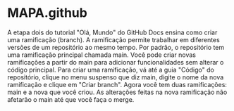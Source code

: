 # MAPA.github

A etapa dois do tutorial "Olá, Mundo" do GitHub Docs ensina como criar uma ramificação (branch). A ramificação permite trabalhar em diferentes versões de um repositório ao mesmo tempo. Por padrão, o repositório tem uma ramificação principal chamada main. Você pode criar novas ramificações a partir do main para adicionar funcionalidades sem alterar o código principal. Para criar uma ramificação, vá até a guia "Código" do repositório, clique no menu suspenso que diz main, digite o nome da nova ramificação e clique em "Criar branch". Agora você tem duas ramificações: main e a nova que você criou. As alterações feitas na nova ramificação não afetarão o main até que você faça o merge.
